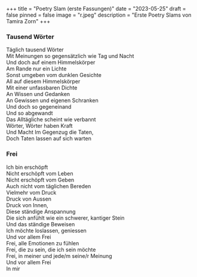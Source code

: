 +++
title = "Poetry Slam (erste Fassungen)"
date = "2023-05-25"
draft = false
pinned = false
image = "r.jpeg"
description = "Erste Poetry Slams von Tamira Zorn"
+++
### Tausend Wörter

<!--StartFragment-->

Täglich tausend Wörter\
Mit Meinungen so gegensätzlich wie Tag und Nacht \
Und doch auf einem Himmelskörper \
Am Rande nur ein Lichte \
Sonst umgeben vom dunklen Gesichte \
All auf diesem Himmelskörper \
Mit einer unfassbaren Dichte \
An Wissen und Gedanken\
An Gewissen und eigenen Schranken \
Und doch so gegeneinand \
Und so abgewandt \
Das Alltägliche scheint wie verbannt \
Wörter, Wörter haben Kraft \
Und Macht Im Gegenzug die Taten, \
Doch Taten lassen auf sich warten

<!--EndFragment-->

### Frei

<!--StartFragment-->

Ich bin erschöpft \
Nicht erschöpft vom Leben \
Nicht erschöpft vom Geben\
Auch nicht vom täglichen Bereden \
Vielmehr vom Druck\
Druck von Aussen \
Druck von Innen, \
Diese ständige Anspannung \
Die sich anfühlt wie ein schwerer, kantiger Stein\
 Und das ständige Beweisen \
Ich möchte loslassen, geniessen \
Und vor allem Frei \
Frei, alle Emotionen zu fühlen \
Frei, die zu sein, die ich sein möchte \
Frei, in meiner und jede/m seine/r Meinung \
Und vor allem Frei\
In mir

<!--EndFragment-->